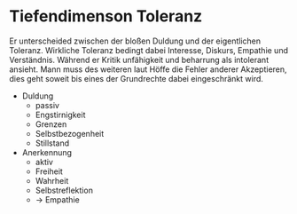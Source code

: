 # Tiefendimenson Toleranz

Er unterscheided zwischen der bloßen Duldung und der eigentlichen Toleranz. Wirkliche Toleranz bedingt dabei Interesse, Diskurs, Empathie und Verständnis. Während er Kritik unfähigkeit und beharrung als intolerant ansieht. Mann muss des weiteren laut Höffe die Fehler anderer Akzeptieren, dies geht soweit bis eines der Grundrechte dabei eingeschränkt wird.

* Duldung
  * passiv
  * Engstirnigkeit
  * Grenzen
  * Selbstbezogenheit
  * Stillstand
* Anerkennung
  * aktiv
  * Freiheit
  * Wahrheit
  * Selbstreflektion
  * -> Empathie
